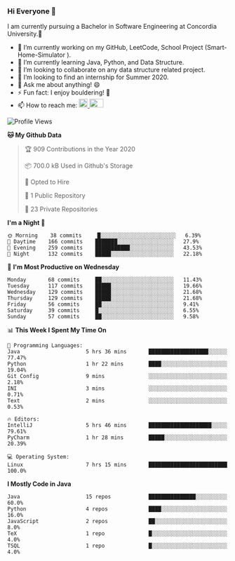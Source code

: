 ### Hi Everyone 👋
I am currently pursuing a Bachelor in Software Engineering at Concordia University.🏫

- 🔭 I’m currently working on my GitHub, LeetCode, School Project (Smart-Home-Simulator ).
- 🌱 I’m currently learning Java, Python, and Data Structure.
- 👯 I’m looking to collaborate on any data structure related project.
- 🤔 I’m looking to find an internship for Summer 2020.
- 💬 Ask me about anything! 😄
- ⚡ Fun fact: I enjoy bouldering! 🧗‍
- 📫 How to reach me: <a href="https://www.linkedin.com/in/siu-tong-ye/" target="_blank"> <img width="20px" width="32" src="https://cdn.jsdelivr.net/npm/simple-icons@v3/icons/linkedin.svg" /> </a> <a href="mailto:SiuTongYe@gmail.com" target="_blank"> <img height="20" width="32" src="https://cdn.jsdelivr.net/npm/simple-icons@v3/icons/gmail.svg" /> </a>

<!--START_SECTION:waka-->
![Profile Views](http://img.shields.io/badge/Profile%20Views-3-blue)

**🐱 My Github Data** 

> 🏆 909 Contributions in the Year 2020
 > 
> 📦 700.0 kB Used in Github's Storage 
 > 
> 💼 Opted to Hire
 > 
> 📜 1 Public Repository 
 > 
> 🔑 23 Private Repositories  
 > 
**I'm a Night 🦉** 

```text
🌞 Morning    38 commits     █░░░░░░░░░░░░░░░░░░░░░░░░   6.39% 
🌆 Daytime    166 commits    ███████░░░░░░░░░░░░░░░░░░   27.9% 
🌃 Evening    259 commits    ███████████░░░░░░░░░░░░░░   43.53% 
🌙 Night      132 commits    █████░░░░░░░░░░░░░░░░░░░░   22.18%

```
📅 **I'm Most Productive on Wednesday** 

```text
Monday       68 commits     ██░░░░░░░░░░░░░░░░░░░░░░░   11.43% 
Tuesday      117 commits    █████░░░░░░░░░░░░░░░░░░░░   19.66% 
Wednesday    129 commits    █████░░░░░░░░░░░░░░░░░░░░   21.68% 
Thursday     129 commits    █████░░░░░░░░░░░░░░░░░░░░   21.68% 
Friday       56 commits     ██░░░░░░░░░░░░░░░░░░░░░░░   9.41% 
Saturday     39 commits     █░░░░░░░░░░░░░░░░░░░░░░░░   6.55% 
Sunday       57 commits     ██░░░░░░░░░░░░░░░░░░░░░░░   9.58%

```


📊 **This Week I Spent My Time On** 

```text
💬 Programming Languages: 
Java                     5 hrs 36 mins       ███████████████████░░░░░░   77.47% 
Python                   1 hr 22 mins        ████░░░░░░░░░░░░░░░░░░░░░   19.04% 
Git Config               9 mins              ░░░░░░░░░░░░░░░░░░░░░░░░░   2.18% 
INI                      3 mins              ░░░░░░░░░░░░░░░░░░░░░░░░░   0.71% 
Text                     2 mins              ░░░░░░░░░░░░░░░░░░░░░░░░░   0.53%

🔥 Editors: 
IntelliJ                 5 hrs 46 mins       ████████████████████░░░░░   79.61% 
PyCharm                  1 hr 28 mins        █████░░░░░░░░░░░░░░░░░░░░   20.39%

💻 Operating System: 
Linux                    7 hrs 15 mins       █████████████████████████   100.0%

```

**I Mostly Code in Java** 

```text
Java                     15 repos            ███████████████░░░░░░░░░░   60.0% 
Python                   4 repos             ████░░░░░░░░░░░░░░░░░░░░░   16.0% 
JavaScript               2 repos             ██░░░░░░░░░░░░░░░░░░░░░░░   8.0% 
TeX                      1 repo              █░░░░░░░░░░░░░░░░░░░░░░░░   4.0% 
TSQL                     1 repo              █░░░░░░░░░░░░░░░░░░░░░░░░   4.0%

```



<!--END_SECTION:waka-->
